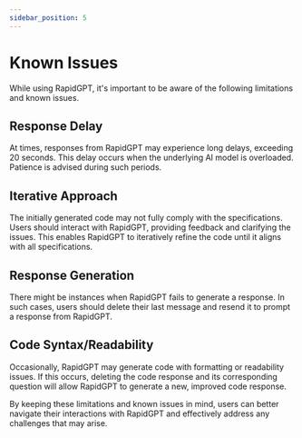 ```yaml
---
sidebar_position: 5
---
```


# Known Issues

While using RapidGPT, it's important to be aware of the following limitations and known issues.

## Response Delay
At times, responses from RapidGPT may experience long delays, exceeding 20 seconds. This delay occurs when the underlying AI model is overloaded. Patience is advised during such periods.

## Iterative Approach
The initially generated code may not fully comply with the specifications. Users should interact with RapidGPT, providing feedback and clarifying the issues. This enables RapidGPT to iteratively refine the code until it aligns with all specifications.

## Response Generation
There might be instances when RapidGPT fails to generate a response. In such cases, users should delete their last message and resend it to prompt a response from RapidGPT.

## Code Syntax/Readability
Occasionally, RapidGPT may generate code with formatting or readability issues. If this occurs, deleting the code response and its corresponding question will allow RapidGPT to generate a new, improved code response.

By keeping these limitations and known issues in mind, users can better navigate their interactions with RapidGPT and effectively address any challenges that may arise.
